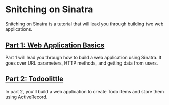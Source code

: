 # Snitching on Sinatra

Snitching on Sinatra is a tutorial that will lead you through building two web
applications. 

## [Part 1: Web Application Basics](part1.md)
Part 1 will lead you through how to build a web application using Sinatra. It 
goes over URL parameters, HTTP methods, and getting data from users.

## [Part 2: Todoolittle](part2.md)
In part 2, you'll build a web application to create Todo items and store them
using ActiveRecord.
